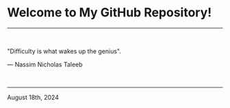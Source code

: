 # Welcome to My GitHub Repository!

---

<br>

"Difficulty is what wakes up the genius"\.

― Nassim Nicholas Taleeb
 
</br>

---
August 18th, 2024
